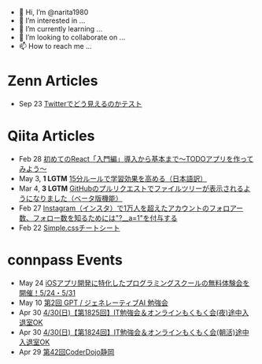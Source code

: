 - 👋 Hi, I’m @narita1980
- 👀 I’m interested in ...
- 🌱 I’m currently learning ...
- 💞️ I’m looking to collaborate on ...
- 📫 How to reach me ...

# Zenn Articles

<!-- profile updater begin: zenn -->
- Sep 23 [Twitterでどう見えるのかテスト](https://zenn.dev/narita1980/articles/cbb21f8d7f785752d6ac)
<!-- profile updater end: zenn -->

# Qiita Articles

<!-- profile updater begin: qiita -->
- Feb 28 [初めてのReact「入門編」導入から基本まで〜TODOアプリを作ってみよう〜](https://qiita.com/narita1980/items/49df43425ba2400bd0c2)
- May 3, **1 LGTM** [15分ルールで学習効果を高める（日本語訳）](https://qiita.com/narita1980/items/d0ad5246344fc6e4380f)
- Mar 4, **3 LGTM** [GitHubのプルリクエストでファイルツリーが表示されるようになりました（ベータ版機能）](https://qiita.com/narita1980/items/bee2c5232342a51e0415)
- Feb 27 [Instagram（インスタ）で1万人を超えたアカウントのフォロアー数、フォロー数を知るためには"?__a=1"を付与する](https://qiita.com/narita1980/items/630b7014fa893461b991)
- Feb 22 [Simple.cssチートシート](https://qiita.com/narita1980/items/fd2ccf0e91944aab9fd5)
<!-- profile updater end: qiita -->

# connpass Events

<!-- profile updater begin: connpass -->
- May 24 [iOSアプリ開発に特化したプログラミングスクールの無料体験会を開催！5/24・5/31](https://saltworks.connpass.com/event/281589/)
- May 10 [第2回 GPT / ジェネレーティブAI 勉強会](https://gais.connpass.com/event/281850/)
- Apr 30 [4/30(日)【第1825回】IT勉強会＆オンラインもくもく会(夜)途中入退室OK](https://no-genre-mokumoku.connpass.com/event/281854/)
- Apr 30 [4/30(日)【第1824回】IT勉強会＆オンラインもくもく会(朝活)途中入退室OK](https://no-genre-mokumoku.connpass.com/event/281853/)
- Apr 29 [第42回CoderDojo静岡](https://coderdojo-shizuoka.connpass.com/event/279917/)
<!-- profile updater end: connpass -->

<!---
narita1980/narita1980 is a ✨ special ✨ repository because its `README.md` (this file) appears on your GitHub profile.
You can click the Preview link to take a look at your changes.
--->
